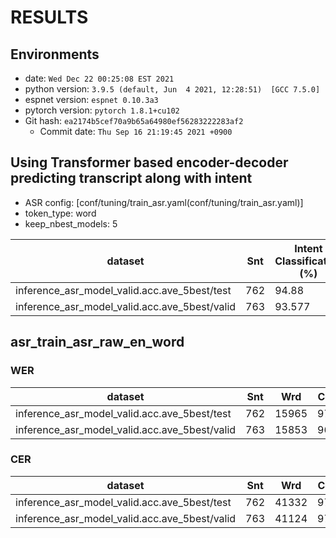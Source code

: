 <!-- Generated by ./scripts/utils/show_asr_result.sh -->
# RESULTS

## Environments
- date: `Wed Dec 22 00:25:08 EST 2021`
- python version: `3.9.5 (default, Jun  4 2021, 12:28:51)  [GCC 7.5.0]`
- espnet version: `espnet 0.10.3a3`
- pytorch version: `pytorch 1.8.1+cu102`
- Git hash: `ea2174b5cef70a9b65a64980ef56283222283af2`
  - Commit date: `Thu Sep 16 21:19:45 2021 +0900` 

## Using Transformer based encoder-decoder predicting transcript along with intent
- ASR config: [conf/tuning/train_asr.yaml(conf/tuning/train_asr.yaml)]
- token_type: word
- keep_nbest_models: 5

|dataset|Snt|Intent Classification (%)|
|---|---|---|
|inference_asr_model_valid.acc.ave_5best/test|762|94.88|
|inference_asr_model_valid.acc.ave_5best/valid|763|93.577|

## asr_train_asr_raw_en_word
### WER

|dataset|Snt|Wrd|Corr|Sub|Del|Ins|Err|S.Err|
|---|---|---|---|---|---|---|---|---|
|inference_asr_model_valid.acc.ave_5best/test|762|15965|97.2|1.8|1.0|1.3|4.1|13.9|
|inference_asr_model_valid.acc.ave_5best/valid|763|15853|96.4|2.5|1.1|1.8|5.5|16.3|

### CER

|dataset|Snt|Wrd|Corr|Sub|Del|Ins|Err|S.Err|
|---|---|---|---|---|---|---|---|---|
|inference_asr_model_valid.acc.ave_5best/test|762|41332|97.8|1.4|0.8|1.0|3.2|13.9|
|inference_asr_model_valid.acc.ave_5best/valid|763|41124|97.3|1.9|0.8|1.4|4.1|16.3|


